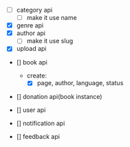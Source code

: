 
- [ ] category api
  - [ ] make it use name
- [x] genre api
- [x] author api
  - [ ] make it use slug
- [x] upload api
- [] book api
  - create:
    - [x] page, author, language, status
- [] donation api(book instance)

- [] user api

- [] notification api
- [] feedback api

